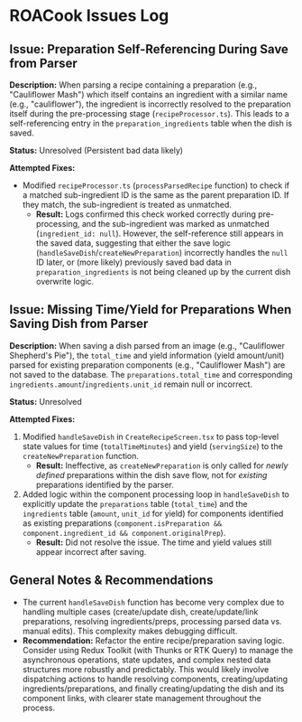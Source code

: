 # ROACook Issues Log

## Issue: Preparation Self-Referencing During Save from Parser

**Description:** When parsing a recipe containing a preparation (e.g., "Cauliflower Mash") which itself contains an ingredient with a similar name (e.g., "cauliflower"), the ingredient is incorrectly resolved to the preparation itself during the pre-processing stage (`recipeProcessor.ts`). This leads to a self-referencing entry in the `preparation_ingredients` table when the dish is saved.

**Status:** Unresolved (Persistent bad data likely)

**Attempted Fixes:**
*   Modified `recipeProcessor.ts` (`processParsedRecipe` function) to check if a matched sub-ingredient ID is the same as the parent preparation ID. If they match, the sub-ingredient is treated as unmatched. 
    *   **Result:** Logs confirmed this check worked correctly during pre-processing, and the sub-ingredient was marked as unmatched (`ingredient_id: null`). However, the self-reference still appears in the saved data, suggesting that either the save logic (`handleSaveDish`/`createNewPreparation`) incorrectly handles the `null` ID later, or (more likely) previously saved bad data in `preparation_ingredients` is not being cleaned up by the current dish overwrite logic.

## Issue: Missing Time/Yield for Preparations When Saving Dish from Parser

**Description:** When saving a dish parsed from an image (e.g., "Cauliflower Shepherd's Pie"), the `total_time` and yield information (yield amount/unit) parsed for existing preparation components (e.g., "Cauliflower Mash") are not saved to the database. The `preparations.total_time` and corresponding `ingredients.amount`/`ingredients.unit_id` remain null or incorrect.

**Status:** Unresolved

**Attempted Fixes:**
1.  Modified `handleSaveDish` in `CreateRecipeScreen.tsx` to pass top-level state values for time (`totalTimeMinutes`) and yield (`servingSize`) to the `createNewPreparation` function.
    *   **Result:** Ineffective, as `createNewPreparation` is only called for *newly defined* preparations within the dish save flow, not for *existing* preparations identified by the parser.
2.  Added logic within the component processing loop in `handleSaveDish` to explicitly update the `preparations` table (`total_time`) and the `ingredients` table (`amount`, `unit_id` for yield) for components identified as existing preparations (`component.isPreparation && component.ingredient_id && component.originalPrep`).
    *   **Result:** Did not resolve the issue. The time and yield values still appear incorrect after saving.

## General Notes & Recommendations

*   The current `handleSaveDish` function has become very complex due to handling multiple cases (create/update dish, create/update/link preparations, resolving ingredients/preps, processing parsed data vs. manual edits). This complexity makes debugging difficult.
*   **Recommendation:** Refactor the entire recipe/preparation saving logic. Consider using Redux Toolkit (with Thunks or RTK Query) to manage the asynchronous operations, state updates, and complex nested data structures more robustly and predictably. This would likely involve dispatching actions to handle resolving components, creating/updating ingredients/preparations, and finally creating/updating the dish and its component links, with clearer state management throughout the process.
